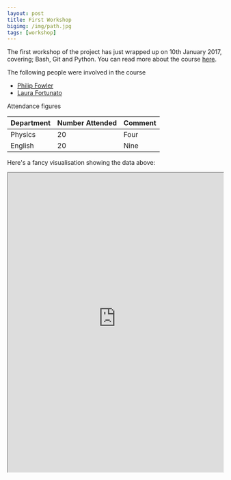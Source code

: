 ```yaml
---
layout: post
title: First Workshop
bigimg: /img/path.jpg
tags: [workshop]
---
```


The first workshop of the project has just wrapped up on 10th January 2017, covering; Bash, Git and Python. You can read more about the course [here](https://rroxford.github.io/2017-01-09-oxford/).

The following people were involved in the course

- [Philip Fowler](../philip-fowler)
- [Laura Fortunato](../laura-fortunato)

Attendance figures

 
| Department | Number Attended | Comment |
| :------ |:--- | :--- |
| Physics | 20 | Four |
| English | 20 | Nine |

Here's a fancy visualisation showing the data above:

<iframe src="https://livedataoxford.shinyapps.io/OnlineLabourIndex/" width="100%" height="700px"></iframe>